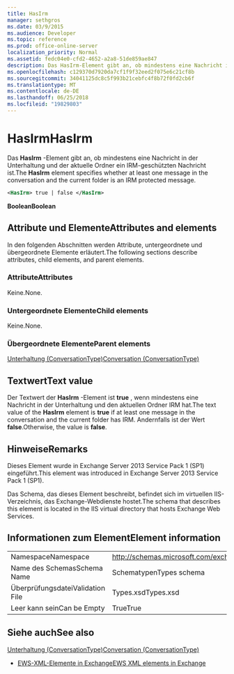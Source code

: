 ```yaml
---
title: HasIrm
manager: sethgros
ms.date: 03/9/2015
ms.audience: Developer
ms.topic: reference
ms.prod: office-online-server
localization_priority: Normal
ms.assetid: fedc04e0-cfd2-4652-a2a8-51de859ae847
description: Das HasIrm-Element gibt an, ob mindestens eine Nachricht in der Unterhaltung und der aktuelle Ordner ein IRM-geschützten Nachricht ist.
ms.openlocfilehash: c129370d7920da7cf1f9f32eed2f075e6c21cf8b
ms.sourcegitcommit: 34041125dc8c5f993b21cebfc4f8b72f0fd2cb6f
ms.translationtype: MT
ms.contentlocale: de-DE
ms.lasthandoff: 06/25/2018
ms.locfileid: "19829803"
---
```

# <a name="hasirm"></a><span data-ttu-id="73d4c-103">HasIrm</span><span class="sxs-lookup"><span data-stu-id="73d4c-103">HasIrm</span></span>

<span data-ttu-id="73d4c-104">Das **HasIrm** -Element gibt an, ob mindestens eine Nachricht in der Unterhaltung und der aktuelle Ordner ein IRM-geschützten Nachricht ist.</span><span class="sxs-lookup"><span data-stu-id="73d4c-104">The **HasIrm** element specifies whether at least one message in the conversation and the current folder is an IRM protected message.</span></span> 
  
```XML
<HasIrm> true | false </HasIrm>
```

 <span data-ttu-id="73d4c-105">**Boolean**</span><span class="sxs-lookup"><span data-stu-id="73d4c-105">**Boolean**</span></span>
## <a name="attributes-and-elements"></a><span data-ttu-id="73d4c-106">Attribute und Elemente</span><span class="sxs-lookup"><span data-stu-id="73d4c-106">Attributes and elements</span></span>

<span data-ttu-id="73d4c-107">In den folgenden Abschnitten werden Attribute, untergeordnete und übergeordnete Elemente erläutert.</span><span class="sxs-lookup"><span data-stu-id="73d4c-107">The following sections describe attributes, child elements, and parent elements.</span></span>
  
### <a name="attributes"></a><span data-ttu-id="73d4c-108">Attribute</span><span class="sxs-lookup"><span data-stu-id="73d4c-108">Attributes</span></span>

<span data-ttu-id="73d4c-109">Keine.</span><span class="sxs-lookup"><span data-stu-id="73d4c-109">None.</span></span>
  
### <a name="child-elements"></a><span data-ttu-id="73d4c-110">Untergeordnete Elemente</span><span class="sxs-lookup"><span data-stu-id="73d4c-110">Child elements</span></span>

<span data-ttu-id="73d4c-111">Keine.</span><span class="sxs-lookup"><span data-stu-id="73d4c-111">None.</span></span>
  
### <a name="parent-elements"></a><span data-ttu-id="73d4c-112">Übergeordnete Elemente</span><span class="sxs-lookup"><span data-stu-id="73d4c-112">Parent elements</span></span>

[<span data-ttu-id="73d4c-113">Unterhaltung (ConversationType)</span><span class="sxs-lookup"><span data-stu-id="73d4c-113">Conversation (ConversationType)</span></span>](conversation-conversationtype.md)
  
## <a name="text-value"></a><span data-ttu-id="73d4c-114">Textwert</span><span class="sxs-lookup"><span data-stu-id="73d4c-114">Text value</span></span>

<span data-ttu-id="73d4c-115">Der Textwert der **HasIrm** -Element ist **true** , wenn mindestens eine Nachricht in der Unterhaltung und den aktuellen Ordner IRM hat.</span><span class="sxs-lookup"><span data-stu-id="73d4c-115">The text value of the **HasIrm** element is **true** if at least one message in the conversation and the current folder has IRM.</span></span> <span data-ttu-id="73d4c-116">Andernfalls ist der Wert **false**.</span><span class="sxs-lookup"><span data-stu-id="73d4c-116">Otherwise, the value is **false**.</span></span>
  
## <a name="remarks"></a><span data-ttu-id="73d4c-117">Hinweise</span><span class="sxs-lookup"><span data-stu-id="73d4c-117">Remarks</span></span>

<span data-ttu-id="73d4c-118">Dieses Element wurde in Exchange Server 2013 Service Pack 1 (SP1) eingeführt.</span><span class="sxs-lookup"><span data-stu-id="73d4c-118">This element was introduced in Exchange Server 2013 Service Pack 1 (SP1).</span></span>
  
<span data-ttu-id="73d4c-119">Das Schema, das dieses Element beschreibt, befindet sich im virtuellen IIS-Verzeichnis, das Exchange-Webdienste hostet.</span><span class="sxs-lookup"><span data-stu-id="73d4c-119">The schema that describes this element is located in the IIS virtual directory that hosts Exchange Web Services.</span></span>
  
## <a name="element-information"></a><span data-ttu-id="73d4c-120">Informationen zum Element</span><span class="sxs-lookup"><span data-stu-id="73d4c-120">Element information</span></span>

|||
|:-----|:-----|
|<span data-ttu-id="73d4c-121">Namespace</span><span class="sxs-lookup"><span data-stu-id="73d4c-121">Namespace</span></span>  <br/> |http://schemas.microsoft.com/exchange/services/2006/types  <br/> |
|<span data-ttu-id="73d4c-122">Name des Schemas</span><span class="sxs-lookup"><span data-stu-id="73d4c-122">Schema Name</span></span>  <br/> |<span data-ttu-id="73d4c-123">Schematypen</span><span class="sxs-lookup"><span data-stu-id="73d4c-123">Types schema</span></span>  <br/> |
|<span data-ttu-id="73d4c-124">Überprüfungsdatei</span><span class="sxs-lookup"><span data-stu-id="73d4c-124">Validation File</span></span>  <br/> |<span data-ttu-id="73d4c-125">Types.xsd</span><span class="sxs-lookup"><span data-stu-id="73d4c-125">Types.xsd</span></span>  <br/> |
|<span data-ttu-id="73d4c-126">Leer kann sein</span><span class="sxs-lookup"><span data-stu-id="73d4c-126">Can be Empty</span></span>  <br/> |<span data-ttu-id="73d4c-127">True</span><span class="sxs-lookup"><span data-stu-id="73d4c-127">True</span></span>  <br/> |
   
## <a name="see-also"></a><span data-ttu-id="73d4c-128">Siehe auch</span><span class="sxs-lookup"><span data-stu-id="73d4c-128">See also</span></span>



[<span data-ttu-id="73d4c-129">Unterhaltung (ConversationType)</span><span class="sxs-lookup"><span data-stu-id="73d4c-129">Conversation (ConversationType)</span></span>](conversation-conversationtype.md)


- [<span data-ttu-id="73d4c-130">EWS-XML-Elemente in Exchange</span><span class="sxs-lookup"><span data-stu-id="73d4c-130">EWS XML elements in Exchange</span></span>](ews-xml-elements-in-exchange.md)

